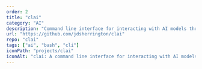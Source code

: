 ```yaml
---
order: 2
title: "clai"
category: "AI"
description: "Command line interface for interacting with AI models through OpenRouter."
url: "https://github.com/jdsherrington/clai"
repo: "clai"
tags: ["ai", "bash", "cli"]
iconPath: "projects/clai"
iconAlt: "clai: A command line interface for interacting with AI models through OpenRouter."
---
```

